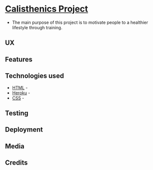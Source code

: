 # [Calisthenics Project](https://calisthenics-project.herokuapp.com/)
* The main purpose of this project is to motivate people to a healthier lifestyle through training.

## UX

## Features

## Technologies used
* [HTML](https://www.w3schools.com/html/) -
* [Heroku](https://www.heroku.com/) -
* [CSS](https://en.wikipedia.org/wiki/Cascading_Style_Sheets) - 

## Testing

## Deployment

## Media

## Credits